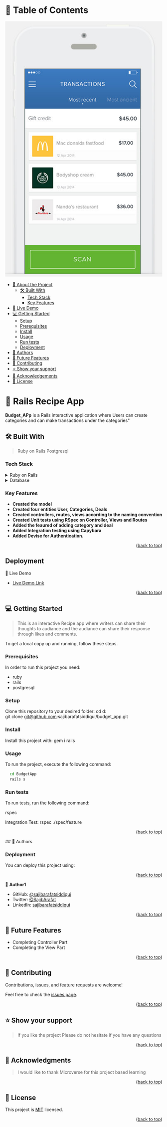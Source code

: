 # 📗 Table of Contents

<img src='./transactions_list.png'>

- [📖 About the Project](#about-project)
  - [🛠 Built With](#built-with)
    - [Tech Stack](#tech-stack)
    - [Key Features](#key-features)
 - [🚀 Live Demo](#live-demo)
- [💻 Getting Started](#getting-started)
  - [Setup](#setup)
  - [Prerequisites](#prerequisites)
  - [Install](#install)
  - [Usage](#usage)
  - [Run tests](#run-tests)
  - [Deployment](#triangular_flag_on_post-deployment)
- [👥 Authors](#authors)
- [🔭 Future Features](#future-features)
- [🤝 Contributing](#contributing)
- [⭐️ Show your support](#support)
- [🙏 Acknowledgements](#acknowledgements)
- [📝 License](#license)

# 📖 Rails Recipe App <a name="about-project"></a>

**Budget_APp** is a Rails interactive application where Users can create categories and can make transactions under the categories" 

## 🛠 Built With <a name="built-with"></a>
 >Ruby on Rails
 >Postgresql
### Tech Stack <a name="tech-stack"></a>

<details>
<summary>Ruby on Rails</summary>
  <ul>
    <li><a href="https://rubyonrails.org/">RubyonRails</a></li>
  </ul>
</details> 
<details>
<summary>Database</summary>
  <ul>
    <li><a href="https://www.postgresql.org/">PostgreSQL</a></li>
  </ul>
</details>

### Key Features <a name="key-features"></a>


- **Created the model**
- **Created four entities User, Categories, Deals**
- **Created controllers, routes, views according to the naming convention**
- **Created Unit tests using RSpec on Controller, Views and Routes**
- **Added the feaured of adding category and deal**
- **Added Integration testing using Capybara**
- **Added Devise for Authentication.**

<p align="right">(<a href="#readme-top">back to top</a>)</p>

## Deployment

🚀 Live Demo <a name="live-demo"></a>

- [Live Demo Link](https://budgetapp-q1s5.onrender.com)

<p align="right">(<a href="#readme-top">back to top</a>)</p>


## 💻 Getting Started <a name="getting-started"></a>

> This is an interactive Recipe app where writers can share their thoughts to audiance and the audiance can share their
response through likes and comments.

To get a local copy up and running, follow these steps.

### Prerequisites

In order to run this project you need:
- ruby
- rails
- postgresql
  <br>


### Setup

Clone this repository to your desired folder:
  cd d:
    <br>
  git clone git@github.com:sajibarafatsiddiqui/budget_app.git

### Install

Install this project with:
gem i rails

### Usage

To run the project, execute the following command:
```sh
  cd BudgetApp
  rails s
```
### Run tests

To run tests, run the following command:

rspec

Integration Test:
 rspec ./spec/feature
 
<p align="right">(<a href="#readme-top">back to top</a>)</p>## 👥 Authors <a name="authors"></a>

### Deployment

You can deploy this project using:

<!--
Example:

```sh

```render.yml
 -->

<p align="right">(<a href="#readme-top">back to top</a>)</p>

👤 **Author1**

- GitHub: [@sajibarafatsiddiqui](https://github.com/sajibarafatsiddiqui)
- Twitter: [@SajibArafat](https://twitter.com/SajibArafat)
- LinkedIn: [sajibarafatsiddiqui](https://www.linkedin.com/in/sajibarafatsiddiqui/)
<p align="right">(<a href="#readme-top">back to top</a>)</p>


## 🔭 Future Features <a name="future-features"></a>

- Completing Controller Part
- Completing the View Part

<p align="right">(<a href="#readme-top">back to top</a>)</p>


## 🤝 Contributing <a name="contributing"></a>

Contributions, issues, and feature requests are welcome!

Feel free to check the [issues page](../../issues/).


<p align="right">(<a href="#readme-top">back to top</a>)</p>

## ⭐️ Show your support <a name="support"></a>

> If you like the project Please do not hesitate if you have any questions

<p align="right">(<a href="#readme-top">back to top</a>)</p>

## 🙏 Acknowledgments <a name="acknowledgements"></a>

> I would like to thank Microverse for this project based learning

<p align="right">(<a href="#readme-top">back to top</a>)</p>

## 📝 License <a name="license"></a>

This project is [MIT](./MIT.md) licensed.

<p align="right">(<a href="#readme-top">back to top</a>)</p>
